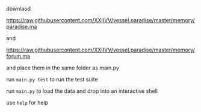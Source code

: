 downlaod 

https://raw.githubusercontent.com/XXIIVV/vessel.paradise/master/memory/paradise.ma

and 

https://raw.githubusercontent.com/XXIIVV/vessel.paradise/master/memory/forum.ma

and place them in the same folder as main.py

run `main.py test` to run the test suite

run `main.py` to load the data and drop into an interactive shell

use `help` for help